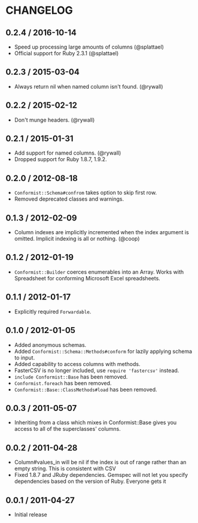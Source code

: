 # CHANGELOG

## 0.2.4 / 2016-10-14

* Speed up processing large amounts of columns (@splattael)
* Official support for Ruby 2.3.1 (@splattael)

## 0.2.3 / 2015-03-04

* Always return nil when named column isn't found. (@rywall)

## 0.2.2 / 2015-02-12

* Don't munge headers. (@rywall)

## 0.2.1 / 2015-01-31

* Add support for named columns. (@rywall)
* Dropped support for Ruby 1.8.7, 1.9.2.

## 0.2.0 / 2012-08-18

* `Conformist::Schema#confrom` takes option to skip first row.
* Removed deprecated classes and warnings.

## 0.1.3 / 2012-02-09

* Column indexes are implicitly incremented when the index argument is omitted. Implicit indexing is all or nothing. (@coop)

## 0.1.2 / 2012-01-19

* `Conformist::Builder` coerces enumerables into an Array. Works with Spreadsheet for conforming Microsoft Excel spreadsheets.

## 0.1.1 / 2012-01-17

* Explicitly required `Forwardable`.

## 0.1.0 / 2012-01-05

* Added anonymous schemas.
* Added `Conformist::Schema::Methods#conform` for lazily applying schema to input.
* Added capability to access columns with methods.
* FasterCSV is no longer included, use `require 'fastercsv'` instead.
* `include Conformist::Base` has been removed.
* `Conformist.foreach` has been removed.
* `Conformist::Base::ClassMethods#load` has been removed.

## 0.0.3 / 2011-05-07

* Inheriting from a class which mixes in Conformist::Base gives you access to all of the superclasses' columns.

## 0.0.2 / 2011-04-28

* Column#values_in will be nil if the index is out of range rather than an empty string. This is consistent with CSV
* Fixed 1.8.7 and JRuby dependencies. Gemspec will not let you specify dependencies based on the version of Ruby. Everyone gets it

## 0.0.1 / 2011-04-27

* Initial release
